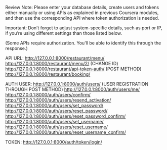 Review Note:
Please enter your database details, create users and tokens either manually or using APIs as explained in previous Coursera modules, and then use the corresponding API where token authorization is needed.

Important: Don’t forget to adjust system-specific details, such as port or IP, if you’re using different settings than those listed below.

(Some APIs require authorization. You'll be able to identify this through the response.)

API URL:
http://127.0.0.1:8000/restaurant/menu/       
http://127.0.0.1:8000/restaurant/menu/2/     (CHANGE ID)
http://127.0.0.1:8000/restaurant/api-token-auth/ (POST METHOD)
http://127.0.0.1:8000/restaurant/booking/ 



AUTH USER:
http://127.0.0.1:8000/auth/users/   (USER REGISTRATION THROUGH POST METHOD)
http://127.0.0.1:8000/auth/users/me/
http://127.0.0.1:8000/auth/users/confirm/
http://127.0.0.1:8000/auth/users/resend_activation/
http://127.0.0.1:8000/auth/users/set_password/
http://127.0.0.1:8000/auth/users/reset_password/
http://127.0.0.1:8000/auth/users/reset_password_confirm/
http://127.0.0.1:8000/auth/users/set_username/
http://127.0.0.1:8000/auth/users/reset_username/
http://127.0.0.1:8000/auth/users/reset_username_confirm/

TOKEN:
http://127.0.0.1:8000/auth/token/login/

